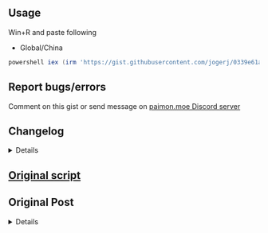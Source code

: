 ## Usage
Win+R and paste following
* Global/China
```powershell
powershell iex (irm 'https://gist.githubusercontent.com/jogerj/0339e61a92e0de2e360c5212a94854e8/raw/2e22e5d97db037bc5bd5623afe8a0b20638c5e12/get_wish_url_from_cache.ps1')
```
## Report bugs/errors
Comment on this gist or send message on [paimon.moe Discord server](https://discord.com/channels/820601523125747712/820601523125747715/1012175730873991228)

## Changelog
<details>

## Version 0.9
* Fix CN suffix to `game_biz=hk4e_cn`
* Fix check validity for URLs beginning with `https://webstatic...`

## Version 0.8
* Added new method from [MadeBaruna](https://gist.github.com/MadeBaruna/1d75c1d37d19eca71591ec8a31178235/). Now supports 3 different methods (should be totally foolproof 🤞)
* Automatically checks for expired/invalid link
* ~~URL date is now retrieved from URL `timestamp` parameter~~ Removed URL time since it's unnecessary to check for URL expiry


## Version 0.7
* Combined Global and China server scripts. Now will check for Global first before China log files. Can be overriden to force check China server by adding `china` to the parameter like this:
   ```powershell
   powershell iex "&{$(irm 'https://gist.githubusercontent.com/jogerj/0339e61a92e0de2e360c5212a94854e8/raw/92a398edefd0cce4915b9078d52c418b4560d47d/get_wish_url_from_cache.ps1')} china"
   ```
* Pass on args to elevated powershell correctly
* Use more accurate file path pattern from [here](https://gist.github.com/MadeBaruna/1d75c1d37d19eca71591ec8a31178235/)
  
## Version 0.6
* Added back old method as fallback option (when webCache gets destroyed/new install)

### Version 0.5
* Changed game path lookup to search in log file instead of install path
* Added China version (needs testing)
* adjusted URL lookup pattern

### Version 0.4
* ChromeCacheView no longer needed. Script will now read cache files directly
* Credits to @PrimeCicada for finding an alternate path
  
### Version 0.3
* Added handling of different game path
* Fixes issue with older installs of Genshin with different path
* Added fallback option for manual entry of game path. Drag and drop your shortcut or exe file (either launcher or game works), the cache path will be grabbed correctly
  
### Version 0.2
* Added date of URL to output
* Add warning for URL older than 24h
### Version 0.1
* Initial release
</details>

## [Original script](https://gist.github.com/MadeBaruna/1d75c1d37d19eca71591ec8a31178235)

## Original Post
<details>

## Method
I found a less intrusive way to retrieve wish URL, involves reading from cache:
1. Download and open [Chrome Cache View](https://www.nirsoft.net/utils/chromecacheview.zip)
2. Open your genshin folder and locate this folder: e.g.
`C:\Program Files\Genshin Impact\Genshin Impact Game\GenshinImpact_Data\webCaches\Cache\Cache_Data`
![](https://media.discordapp.net/attachments/820601523125747715/1012146279993843793/unknown.png)
3. Ctrl-Q to open quick filter, look for `gacha_info`
4. Sort by `Last Accessed`
5. Right-click the URL cell and `Copy Clicked Cell`
6. Remove the `1/0/` in front of the URL
7. Post to paimon.moe as usual

## Why this works
  Genshin Impact uses [ZFBrowser](https://zenfulcrum.com/browser/docs/Readme.html), which essentially embeds a Chromium web browser into the game. Hence, there's no reason to not believe that it would behave like a normal Google Chrome/Chromium/Edge browser. The structure of the cache folder doesn't let you easily read its contents but luckily [NirSoft](https://www.nirsoft.net/utils/chrome_cache_view.html) here has done the reverse-engineering for us so all we need to do is retrieve the URL of the cache for that JSON file the game retrieved.
  
</details>

